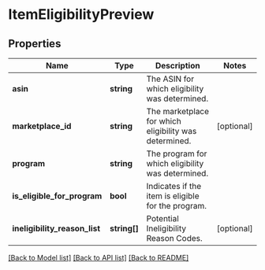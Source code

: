 # ItemEligibilityPreview

## Properties
Name | Type | Description | Notes
------------ | ------------- | ------------- | -------------
**asin** | **string** | The ASIN for which eligibility was determined. | 
**marketplace_id** | **string** | The marketplace for which eligibility was determined. | [optional] 
**program** | **string** | The program for which eligibility was determined. | 
**is_eligible_for_program** | **bool** | Indicates if the item is eligible for the program. | 
**ineligibility_reason_list** | **string[]** | Potential Ineligibility Reason Codes. | [optional] 

[[Back to Model list]](../../README.md#documentation-for-models) [[Back to API list]](../../README.md#documentation-for-api-endpoints) [[Back to README]](../../README.md)


